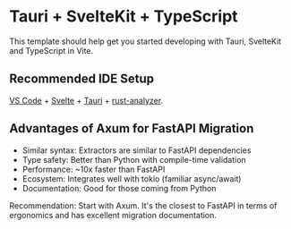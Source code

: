 # Tauri + SvelteKit + TypeScript

This template should help get you started developing with Tauri, SvelteKit and TypeScript in Vite.

## Recommended IDE Setup

[VS Code](https://code.visualstudio.com/) + [Svelte](https://marketplace.visualstudio.com/items?itemName=svelte.svelte-vscode) + [Tauri](https://marketplace.visualstudio.com/items?itemName=tauri-apps.tauri-vscode) + [rust-analyzer](https://marketplace.visualstudio.com/items?itemName=rust-lang.rust-analyzer).

## Advantages of Axum for FastAPI Migration

- Similar syntax: Extractors are similar to FastAPI dependencies
- Type safety: Better than Python with compile-time validation
- Performance: ~10x faster than FastAPI
- Ecosystem: Integrates well with tokio (familiar async/await)
- Documentation: Good for those coming from Python

Recommendation: Start with Axum. It's the closest to FastAPI in terms of ergonomics and has excellent migration documentation.
